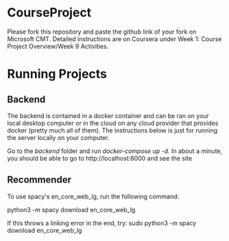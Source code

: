 # CourseProject

Please fork this repository and paste the github link of your fork on Microsoft CMT. Detailed instructions are on Coursera under Week 1: Course Project Overview/Week 9 Activities.


# Running Projects

## Backend
The backend is contained in a docker container and can be ran on your local desktop computer or in the cloud on any cloud provider that provides docker (pretty much all of them). The instructions below is just for running the server locally on your computer.

Go to the *backend* folder and run *docker-compose up -d*. In about a minute, you should be able to go to http://localhost:8000 and see the site

## Recommender
To use spacy's en_core_web_lg, run the following command:

python3 -m spacy download en_core_web_lg

If this throws a linking error in the end, try:
sudo python3 -m spacy download en_core_web_lg

